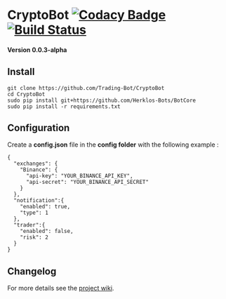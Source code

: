 # CryptoBot [![Codacy Badge](https://api.codacy.com/project/badge/Grade/c83a127c42ba4a389ca86a92fba7c53c)](https://www.codacy.com/app/paul.bouquet/CryptoBot?utm_source=github.com&amp;utm_medium=referral&amp;utm_content=Trading-Bot/CryptoBot&amp;utm_campaign=Badge_Grade) [![Build Status](https://travis-ci.org/Trading-Bot/CryptoBot.svg?branch=master)](https://travis-ci.org/Trading-Bot/CryptoBot)
#### Version 0.0.3-alpha 
## Install
```
git clone https://github.com/Trading-Bot/CryptoBot
cd CryptoBot
sudo pip install git+https://github.com/Herklos-Bots/BotCore
sudo pip install -r requirements.txt
```

## Configuration
Create a **config.json** file in the **config folder** with the following example :
```
{
  "exchanges": {
    "Binance": {
      "api-key": "YOUR_BINANCE_API_KEY",
      "api-secret": "YOUR_BINANCE_API_SECRET"
    }
  },
  "notification":{
    "enabled": true,
    "type": 1
  },
  "trader":{
    "enabled": false,
    "risk": 2
  }
}
```
## Changelog

For more details see the [project wiki](https://github.com/Herklos-Bots/CryptoBot/wiki).
